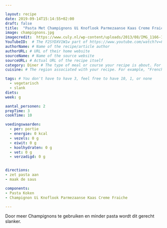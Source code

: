 ```yaml
---

layout: recipe
date: 2019-09-14T15:14:55+02:00
draft: false
title:  "Pasta Met Champignons Ui Knoflook Parmezaanse Kaas Creme Fraiche en Tomaat" # The title of your awesome recipe
image: champignons.jpg
imagecredit:  https://www.culy.nl/wp-content/uploads/2013/08/IMG_1166-1536x542.jpg
YouTubeID:  # The F2SYDXV1W1w part of https://www.youtube.com/watch?v=F2SYDXV1W1w
authorName: # Name of the recipe/article author
authorURL: # URL of their home website
sourceName: # Name of the source website
sourceURL: # Actual URL of the recipe itself
category: Diner # The type of meal or course your recipe is about. For example: "dinner", "entree", or "dessert".
cuisine: # The region associated with your recipe. For example, "French", Mediterranean", or "American".

tags: # You don't have to have 3, feel free to have 10, 1, or none
  - vegetarisch
  - slank
diets: 
week: g

aantal_personen: 2
prepTime: 3
cookTime: 10

voedingswaarden:
  - per: portie
  - energie: 0 kcal
  - vezels: 0 g
  - eiwit: 0 g
  - koolhydraten: 0 g
  - vet: 0 g
  - verzadigd: 0 g


directions:
- zet pasta aan
- maak de saus

components:
- Pasta Koken
- Champignon Ui Knoflook Parmezaanse Kaas Creme Fraiche

---
```


Door meer Champignons te gebruiken en minder pasta wordt dit gerecht slanker.
